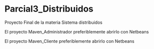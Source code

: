 # Parcial3_Distribuidos
Proyecto Final de la materia Sistema distribuidos

El proyecto Maven_Administrador preferiblemente abrirlo con Netbeans

El proyecto Maven_Cliente preferiblemente abrirlo con Netbeans
